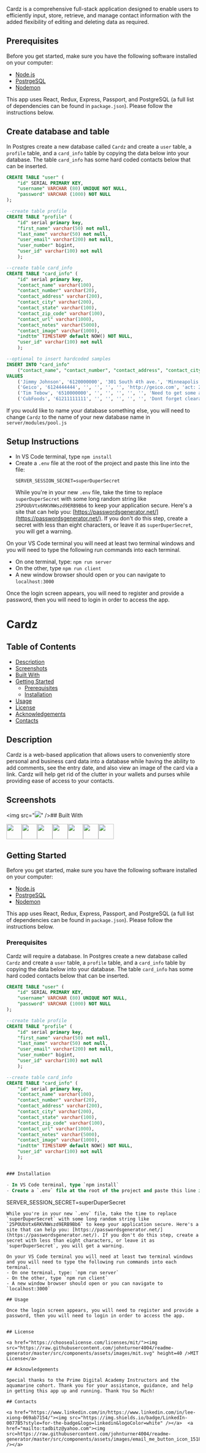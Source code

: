 Cardz is a comprehensive full-stack application designed to enable users to efficiently input, store, retrieve, and manage contact information with the added flexibility of editing and deleting data as required. 

## Prerequisites

Before you get started, make sure you have the following software installed on your computer:

- [Node.js](https://nodejs.org/en/)
- [PostrgeSQL](https://www.postgresql.org/)
- [Nodemon](https://nodemon.io/)

This app uses React, Redux, Express, Passport, and PostgreSQL (a full list of dependencies can be found in `package.json`). Please follow the instructions below.

## Create database and table

In Postgres create a new database called `Cardz` and create a `user` table, a `profile` table, and a `card_info` table by copying the data below into your database. The table `card_info` has some hard coded contacts below that can be inserted.

```SQL
CREATE TABLE "user" (
    "id" SERIAL PRIMARY KEY,
    "username" VARCHAR (80) UNIQUE NOT NULL,
    "password" VARCHAR (1000) NOT NULL
);

--create table profile
CREATE TABLE "profile" (
	"id" serial primary key,
	"first_name" varchar(50) not null,
	"last_name" varchar(50) not null,
	"user_email" varchar(200) not null,
	"user_number" bigint,
	"user_id" varchar(100) not null
	);

--create table card_info
CREATE TABLE "card_info" (
	"id" serial primary key,
	"contact_name" varchar(100),
	"contact_number" varchar(20),
	"contact_address" varchar(200),
	"contact_city" varchar(200),
	"contact_state" varchar(100),
	"contact_zip_code" varchar(100),
	"contact_url" varchar(1000),
	"contact_notes" varchar(5000),
	"contact_image" varchar(1000),
	"indttm" TIMESTAMP default NOW() NOT NULL,
	"user_id" varchar(100) not null
	);

--optional to insert hardcoded samples
INSERT INTO "card_info"
	("contact_name", "contact_number", "contact_address", "contact_city", "contact_state", 	"contact_zip_code" ,"contact_url", "contact_notes", "contact_image", "indttm", "user_id")
VALUES
	('Jimmy Johnson', '6120000000', '301 South 4th ave.', 'Minneapolis', 'MN', '55455', '', 'Really tall guy with beard', '', '2023-04-27T23:42:12.393Z', 1),
	('Geico', '6124444444', '', '', '', '', 'http://geico.com', 'act: 212345677 Due: Dec 29 2023', '', '2023-04-27T23:42:12.393Z', 1),
	('Tim Tebow', '6510000000', '', '', '', '', '', 'Need to get some advice from him ASAP', '', '2023-04-27T23:42:12.393Z', 1),
	('CubFoods', '61211111111', '', '', '', '', '', 'Dont forget clearance items at end of year!', '', '2023-04-27T23:42:12.393Z',  1);
```

If you would like to name your database something else, you will need to change `Cardz` to the name of your new database name in `server/modules/pool.js`

## Setup Instructions

- In VS Code terminal, type `npm install`
- Create a `.env` file at the root of the project and paste this line into the file:
  ```
  SERVER_SESSION_SECRET=superDuperSecret
  ```
  While you're in your new `.env` file, take the time to replace `superDuperSecret` with some long random string like `25POUbVtx6RKVNWszd9ERB9Bb6` to keep your application secure. Here's a site that can help you: [https://passwordsgenerator.net/](https://passwordsgenerator.net/). If you don't do this step, create a secret with less than eight characters, or leave it as `superDuperSecret`, you will get a warning.

On your VS Code terminal you will need at least two terminal windows and you will need to type the following run commands into each terminal.
- On one terminal, type: `npm run server`
- On the other, type `npm run client`
- A new window browser should open or you can navigate to `localhost:3000`

Once the login screen appears, you will need to register and provide a password, then you will need to login in order to access the app.






# Cardz

## Table of Contents

- [Description](#description)
- [Screenshots](#screenshots)
- [Built With](#built-with)
- [Getting Started](#getting-started)
  - [Prerequisites](#prerequisites)
  - [Installation](#installation)
- [Usage](#usage)
- [License](#license)
- [Acknowledgements](#acknowledgements)
- [Contacts](#contacts)

## Description

Cardz is a web-based application that allows users to conveniently store personal and business card data into a database while having the ability to add comments, see the entry date, and also view an image of the card via a link. Cardz will help get rid of the clutter in your wallets and purses while providing ease of access to your contacts. 

## Screenshots

<img src="<img src="https://i.postimg.cc/4NFw7d4P/Screenshot-2023-05-05-at-1-31-41-PM.png" />" />## Built With

<a href="https://developer.mozilla.org/en-US/docs/Web/HTML"><img src="https://raw.githubusercontent.com/devicons/devicon/master/icons/html5/html5-original.svg" height="40px" width="40px" /></a><a href="https://developer.mozilla.org/en-US/docs/Web/JavaScript"><img src="https://raw.githubusercontent.com/devicons/devicon/master/icons/javascript/javascript-original.svg" height="40px" width="40px" /></a><a href="https://material-ui.com/"><img src="https://raw.githubusercontent.com/devicons/devicon/master/icons/materialui/materialui-original.svg" height="40px" width="40px" /></a><a href="https://nodejs.org/en/"><img src="https://raw.githubusercontent.com/devicons/devicon/master/icons/nodejs/nodejs-original.svg" height="40px" width="40px" /></a><a href="https://www.postgresql.org/"><img src="https://raw.githubusercontent.com/devicons/devicon/master/icons/postgresql/postgresql-original.svg" height="40px" width="40px" /></a><a href="https://reactjs.org/"><img src="https://raw.githubusercontent.com/devicons/devicon/master/icons/react/react-original-wordmark.svg" height="40px" width="40px" /></a><a href="https://redux.js.org/"><img src="https://raw.githubusercontent.com/devicons/devicon/master/icons/redux/redux-original.svg" height="40px" width="40px" /></a>

## Getting Started

Before you get started, make sure you have the following software installed on your computer:

- [Node.js](https://nodejs.org/en/)
- [PostrgeSQL](https://www.postgresql.org/)
- [Nodemon](https://nodemon.io/)

This app uses React, Redux, Express, Passport, and PostgreSQL (a full list of dependencies can be found in `package.json`). Please follow the instructions below.

### Prerequisites

Cardz will require a database.
In Postgres create a new database called `Cardz` and create a `user` table, a `profile` table, and a `card_info` table by copying the data below into your database. The table `card_info` has some hard coded contacts below that can be inserted.

```SQL
CREATE TABLE "user" (
    "id" SERIAL PRIMARY KEY,
    "username" VARCHAR (80) UNIQUE NOT NULL,
    "password" VARCHAR (1000) NOT NULL
);

--create table profile
CREATE TABLE "profile" (
	"id" serial primary key,
	"first_name" varchar(50) not null,
	"last_name" varchar(50) not null,
	"user_email" varchar(200) not null,
	"user_number" bigint,
	"user_id" varchar(100) not null
	);

--create table card_info
CREATE TABLE "card_info" (
	"id" serial primary key,
	"contact_name" varchar(100),
	"contact_number" varchar(20),
	"contact_address" varchar(200),
	"contact_city" varchar(200),
	"contact_state" varchar(100),
	"contact_zip_code" varchar(100),
	"contact_url" varchar(1000),
	"contact_notes" varchar(5000),
	"contact_image" varchar(1000),
	"indttm" TIMESTAMP default NOW() NOT NULL,
	"user_id" varchar(100) not null
	);


### Installation

- In VS Code terminal, type `npm install`
- Create a `.env` file at the root of the project and paste this line into the file:
  ```
  SERVER_SESSION_SECRET=superDuperSecret
  ```
  While you're in your new `.env` file, take the time to replace `superDuperSecret` with some long random string like `25POUbVtx6RKVNWszd9ERB9Bb6` to keep your application secure. Here's a site that can help you: [https://passwordsgenerator.net/](https://passwordsgenerator.net/). If you don't do this step, create a secret with less than eight characters, or leave it as `superDuperSecret`, you will get a warning.

On your VS Code terminal you will need at least two terminal windows and you will need to type the following run commands into each terminal.
- On one terminal, type: `npm run server`
- On the other, type `npm run client`
- A new window browser should open or you can navigate to `localhost:3000`

## Usage

Once the login screen appears, you will need to register and provide a password, then you will need to login in order to access the app.


## License

<a href="https://choosealicense.com/licenses/mit/"><img src="https://raw.githubusercontent.com/johnturner4004/readme-generator/master/src/components/assets/images/mit.svg" height=40 />MIT License</a>

## Acknowledgements

Special thanks to the Prime Digital Academy Instructors and the aquamarine cohort. Thank you for your assistance, guidance, and help in getting this app up and running. Thank You So Much!

## Contacts

<a href="https://www.linkedin.com/in/https://www.linkedin.com/in/lee-xiong-069ab7154/"><img src="https://img.shields.io/badge/LinkedIn-0077B5?style=for-the-badge&logo=linkedin&logoColor=white" /></a>  <a href="mailto:tadbitz@yahoo.com"><img src=https://raw.githubusercontent.com/johnturner4004/readme-generator/master/src/components/assets/images/email_me_button_icon_151852.svg /></a>